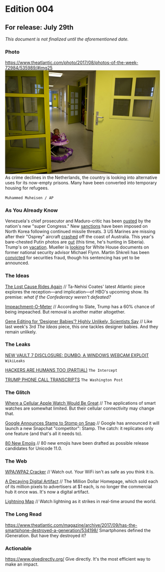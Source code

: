 # Edition 004

## For release: July 29th

_This document is not finalized until the aforementioned date._

### Photo

https://www.theatlantic.com/photo/2017/08/photos-of-the-week-72984/535989/#img25
![formerprison.jpg](formerprison.jpg)
As crime declines in the Netherlands, the country is looking into alternative uses for its now-empty prisons. Many have been converted into temporary housing for refugees.

`Muhammed Muheisen / AP`

### As You Already Know
Venezuela's chief prosecutor and Maduro-critic has been [ousted](https://www.washingtonpost.com/world/government-forces-surround-office-of-venezuelas-chief-prosecutor/2017/08/05/2a7c76a2-79e2-11e7-8f39-eeb7d3a2d304_story.html) by the nation's new "super Congress." New [sanctions](http://www.bbc.com/news/world-asia-40838582) have been imposed on North Korea following continued missile threats. 3 US Marines are missing after their "Osprey" aircraft [crashed](https://www.nytimes.com/2017/08/05/world/marines-crash-osprey-australia.html) off the coast of Australia. This year's bare-chested Putin photos are [out](https://www.washingtonpost.com/news/worldviews/wp/2017/08/05/new-bare-chested-putin-photos-released-2017-edition-aquatic-theme/) (this time, he's hunting in Siberia). Trump's on [vacation](http://www.huffingtonpost.com/entry/trump-new-jersey-visit-security_us_5985fd92e4b08b75dcc74d0f). Mueller is [looking](https://www.nytimes.com/2017/08/04/us/politics/robert-mueller-michael-flynn-turkey.html) for White House documents on former national security advisor Michael Flynn. Martin Shkreli has been [convicted](https://www.cnbc.com/2017/08/04/pharma-bro-martin-shkreli-convicted-in-federal-fraud-case.html) for securities fraud, though his sentencing has yet to be announced.

### The Ideas

[The Lost Cause Rides Again](https://www.theatlantic.com/entertainment/archive/2017/08/no-confederate/535512/) // Ta-Nehisi Coates' latest Atlantic piece explores the reception—and implication—of HBO's upcoming show. Its premise: *what if the Confederacy weren't defeated?*

[Impeachment-O-Meter](http://www.slate.com/blogs/the_slatest/2017/08/04/trump_impeachment_chances_golf_vacation_edition.html) // According to Slate, Trump has a 60% chance of being impeached. But removal is another matter altogether.

[Gene Editing for ‘Designer Babies’? Highly Unlikely, Scientists Say](https://www.nytimes.com/2017/08/04/science/gene-editing-embryos-designer-babies.html) // Like last week's 3rd *The Ideas* piece, this one tackles designer babies. And they remain unlikely.

### The Leaks

[NEW VAULT 7 DISCLOSURE: DUMBO, A WINDOWS WEBCAM EXPLOIT](https://wikileaks.org/vault7/#Dumbo)
`WikiLeaks`

[HACKERS ARE HUMANS TOO (PARTIAL)](https://theintercept.com/document/2017/08/02/cse-hackers-are-humans-too-partial/)
`The Intercept`

[TRUMP PHONE CALL TRANSCRIPTS](https://www.washingtonpost.com/graphics/2017/politics/australia-mexico-transcripts/)
`The Washington Post`

### The Glitch
[Where a Cellular Apple Watch Would Be Great](https://techcrunch.com/2017/08/05/all-the-major-cases-where-an-lte-enabled-apple-watch-would-be-great/?ncid=mobilenavtrend) // The applications of smart watches are somewhat limited. But their cellular connectivity may change that.

[Google Announces Stamp to Stomp on Snap](https://www.digitaltrends.com/mobile/google-snapchat-discover-stamp/) // Google has announced it will launch a new Snapchat "competitor": Stamp. The catch: it replicates only one feature (and that's all it needs to).

[80 New Emojis](https://www.cnet.com/news/new-emoji-candidates-for-2018-unicode-11/) // 80 new emojis have been drafted as possible release candidates for Unicode 11.0.

### The Web

[WPA/WPA2 Cracker](https://github.com/brannondorsey/wifi-cracking) // Watch out. Your WiFi isn't as safe as you think it is.

[A Decaying Digital Artifact](https://lil.law.harvard.edu/blog/2017/07/21/a-million-squandered-the-million-dollar-homepage-as-a-decaying-digital-artifact/) // The Million Dollar Homepage, which sold each of its million pixels to advertisers at $1 each, is no longer the commercial hub it once was. It's now a digital artifact.

[Lightning Map](http://www.lightningmaps.org/#m=sat;r=0;t=3;s=0;o=0;b=;n=0;y=44.894;x=-28.7598;z=3;d=2;dl=2;dc=0;) // Watch lightning as it strikes in real-time around the world.

### The Long Read
https://www.theatlantic.com/magazine/archive/2017/09/has-the-smartphone-destroyed-a-generation/534198/ Smartphones defined the iGeneration. But have they destroyed it?

### Actionable
https://www.givedirectly.org/ Give directly. It's the most efficient way to make an impact.
